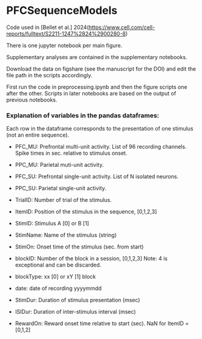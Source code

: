 # PFCSequenceModels
Code used in [Bellet et al.] 2024(https://www.cell.com/cell-reports/fulltext/S2211-1247%2824%2900280-8)

There is one jupyter notebook per main figure.

Supplementary analyses are contained in the supplementary notebooks.

Download the data on figshare (see the manuscript for the DOI) and edit the file path in the scripts accordingly.

First run the code in preprocessing.ipynb and then the figure scripts one after the other. Scripts in later notebooks are based on the output of previous notebooks.

### Explanation of variables in the pandas dataframes:

Each row in the dataframe corresponds to the presentation of one stimulus (not an entire sequence).

- PFC_MU: Prefrontal multi-unit activity. List of 96 recording channels. Spike times in sec. relative to stimulus onset.

- PPC_MU: Parietal muti-unit activity.

- PFC_SU: Prefrontal single-unit activity. List of N isolated neurons.

- PPC_SU: Parietal single-unit activity.

- TrialID: Number of trial of the stimulus.

- ItemID: Position of the stimulus in the sequence, [0,1,2,3] 

- StimID: Stimulus A [0] or B [1]

- StimName: Name of the stimulus (string)

- StimOn: Onset time of the stimulus (sec. from start)

- blockID: Number of the block in a session, [0,1,2,3] Note: 4 is exceptional and can be discarded.

- blockType: xx [0] or xY [1] block

- date: date of recording yyyymmdd 

- StimDur: Duration of stimulus presentation (msec)

- ISIDur: Duration of inter-stimulus interval (msec)

- RewardOn: Reward onset time relative to start (sec). NaN for ItemID = [0,1,2]
